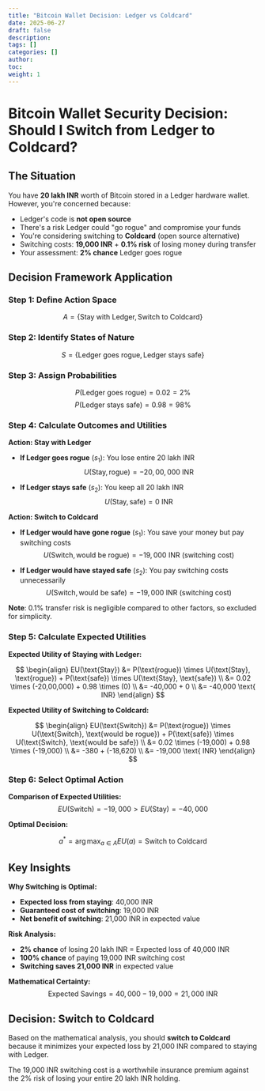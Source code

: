```yaml
---
title: "Bitcoin Wallet Decision: Ledger vs Coldcard"
date: 2025-06-27
draft: false
description:
tags: []
categories: []
author:
toc:
weight: 1
---
```


# Bitcoin Wallet Security Decision: Should I Switch from Ledger to Coldcard?

## The Situation

You have **20 lakh INR** worth of Bitcoin stored in a Ledger hardware wallet. However, you're concerned because:
- Ledger's code is **not open source**
- There's a risk Ledger could "go rogue" and compromise your funds
- You're considering switching to **Coldcard** (open source alternative)
- Switching costs: **19,000 INR** + **0.1% risk** of losing money during transfer
- Your assessment: **2% chance** Ledger goes rogue

## Decision Framework Application

### Step 1: Define Action Space

$$
A = \{\text{Stay with Ledger}, \text{Switch to Coldcard}\}
$$

### Step 2: Identify States of Nature

$$
S = \{\text{Ledger goes rogue}, \text{Ledger stays safe}\}
$$

### Step 3: Assign Probabilities

$$
P(\text{Ledger goes rogue}) = 0.02 = 2\%
$$
$$
P(\text{Ledger stays safe}) = 0.98 = 98\%
$$

### Step 4: Calculate Outcomes and Utilities

**Action: Stay with Ledger**

- **If Ledger goes rogue** ($s_1$): You lose entire 20 lakh INR
  $$U(\text{Stay}, \text{rogue}) = -20,00,000 \text{ INR}$$

- **If Ledger stays safe** ($s_2$): You keep all 20 lakh INR
  $$U(\text{Stay}, \text{safe}) = 0 \text{ INR}$$

**Action: Switch to Coldcard**

- **If Ledger would have gone rogue** ($s_1$): You save your money but pay switching costs
  $$U(\text{Switch}, \text{would be rogue}) = -19,000 \text{ INR (switching cost)}$$

- **If Ledger would have stayed safe** ($s_2$): You pay switching costs unnecessarily
  $$U(\text{Switch}, \text{would be safe}) = -19,000 \text{ INR (switching cost)}$$

**Note**: 0.1% transfer risk is negligible compared to other factors, so excluded for simplicity.

### Step 5: Calculate Expected Utilities

**Expected Utility of Staying with Ledger:**

$$
\begin{align}
EU(\text{Stay}) &= P(\text{rogue}) \times U(\text{Stay}, \text{rogue}) + P(\text{safe}) \times U(\text{Stay}, \text{safe}) \\
&= 0.02 \times (-20,00,000) + 0.98 \times (0) \\
&= -40,000 + 0 \\
&= -40,000 \text{ INR}
\end{align}
$$

**Expected Utility of Switching to Coldcard:**

$$
\begin{align}
EU(\text{Switch}) &= P(\text{rogue}) \times U(\text{Switch}, \text{would be rogue}) + P(\text{safe}) \times U(\text{Switch}, \text{would be safe}) \\
&= 0.02 \times (-19,000) + 0.98 \times (-19,000) \\
&= -380 + (-18,620) \\
&= -19,000 \text{ INR}
\end{align}
$$

### Step 6: Select Optimal Action

**Comparison of Expected Utilities:**
$$
EU(\text{Switch}) = -19,000 > EU(\text{Stay}) = -40,000
$$

**Optimal Decision:**

$$
a^* = \arg\max_{a \in A} EU(a) = \text{Switch to Coldcard}
$$

## Key Insights

**Why Switching is Optimal:**

- **Expected loss from staying**: 40,000 INR
- **Guaranteed cost of switching**: 19,000 INR  
- **Net benefit of switching**: 21,000 INR in expected value

**Risk Analysis:**
- **2% chance** of losing 20 lakh INR = Expected loss of 40,000 INR
- **100% chance** of paying 19,000 INR switching cost
- **Switching saves 21,000 INR** in expected value

**Mathematical Certainty:**
$$
\text{Expected Savings} = 40,000 - 19,000 = 21,000 \text{ INR}
$$

## Decision: Switch to Coldcard

Based on the mathematical analysis, you should **switch to Coldcard** because it minimizes your expected loss by 21,000 INR compared to staying with Ledger.

The 19,000 INR switching cost is a worthwhile insurance premium against the 2% risk of losing your entire 20 lakh INR holding.
